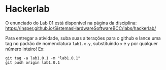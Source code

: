 # Hackerlab

O enunciado do Lab 01 está disponível na página da disciplina: https://insper.github.io/SistemasHardwareSoftwareBCC/labs/hackerlab/

Para entregar a atividade, suba suas alterações para o github e lance uma tag no padrão de nomenclatura `lab1.x.y`, substituindo `x` e `y` por qualquer número inteiro! Ex:

```console
git tag -a lab1.0.1 -m "lab1.0.1"
git push origin lab1.0.1
```
